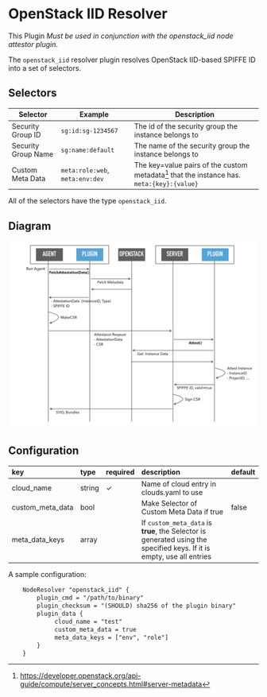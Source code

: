 # OpenStack IID Resolver
This Plugin *Must be used in conjunction with the openstack_iid node attestor plugin*.

The `openstack_iid` resolver plugin resolves OpenStack IID-based SPIFFE ID into a set of selectors.

## Selectors

| Selector            | Example                                           | Description                                                      |
| ------------------- | ------------------------------------------------- | ---------------------------------------------------------------- |
| Security Group ID   | `sg:id:sg-1234567`                                | The id of the security group the instance belongs to             |
| Security Group Name | `sg:name:default`                                 | The name of the security group the instance belongs to           |
| Custom Meta Data    | `meta:role:web`, `meta:env:dev`                   | The key=value pairs of the custom metadata[^1] that the instance has. `meta:{key}:{value}` |

 All of the selectors have the type `openstack_iid`.

 [^1]: https://developer.openstack.org/api-guide/compute/server_concepts.html#server-metadata

## Diagram

![diagram](images/plugin-diagram.png)

## Configuration

| key | type | required | description | default |
|:----|:-----|:---------|:------------|:--------|
| cloud_name | string | ✓ | Name of cloud entry in clouds.yaml to use | |
| custom_meta_data | bool   |  | Make Selector of Custom Meta Data if true | false |
| meta_data_keys   | array  |  | If `custom_meta_data` is **true**, the Selector is generated using the specified keys. If it is empty, use all entries | |

A sample configuration:

```
    NodeResolver "openstack_iid" {
        plugin_cmd = "/path/to/binary"
        plugin_checksum = "(SHOULD) sha256 of the plugin binary"
        plugin_data {
             cloud_name = "test"
             custom_meta_data = true
             meta_data_keys = ["env", "role"]
        }
    }
```
